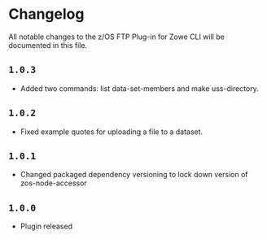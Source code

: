 # Changelog

All notable changes to the z/OS FTP Plug-in for Zowe CLI will be documented in this file.

## `1.0.3`

- Added two commands: list data-set-members and make uss-directory.

## `1.0.2`

- Fixed example quotes for uploading a file to a dataset.

## `1.0.1`

- Changed packaged dependency versioning to lock down version of zos-node-accessor

## `1.0.0`

- Plugin released
